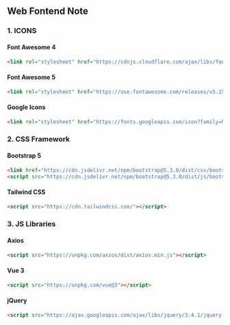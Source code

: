 ## Web Fontend Note
### 1. ICONS
#### Font Awesome 4
```html
<link rel="stylesheet" href="https://cdnjs.cloudflare.com/ajax/libs/font-awesome/4.7.0/css/font-awesome.min.css">
```

#### Font Awesome 5
```html
<link rel="stylesheet" href="https://use.fontawesome.com/releases/v5.15.4/css/all.css" integrity="sha384-DyZ88mC6Up2uqS4h/KRgHuoeGwBcD4Ng9SiP4dIRy0EXTlnuz47vAwmeGwVChigm" crossorigin="anonymous"/>
```
#### Google Icons
```html
<link rel="stylesheet" href="https://fonts.googleapis.com/icon?family=Material+Icons">
```

### 2. CSS Framework
#### Bootstrap 5
```html
<link href="https://cdn.jsdelivr.net/npm/bootstrap@5.3.0/dist/css/bootstrap.min.css" rel="stylesheet">
<script src="https://cdn.jsdelivr.net/npm/bootstrap@5.3.0/dist/js/bootstrap.bundle.min.js"></script>
```
#### Tailwind CSS
```html
<script src="https://cdn.tailwindcss.com/"></script>
```
### 3. JS Libraries
#### Axios
```html
<script src="https://unpkg.com/axios/dist/axios.min.js"></script>
```
#### Vue 3
```html
<script src="https://unpkg.com/vue@3"></script>
```
#### jQuery
```html
<script src="https://ajax.googleapis.com/ajax/libs/jquery/3.4.1/jquery.min.js"></script>
```

